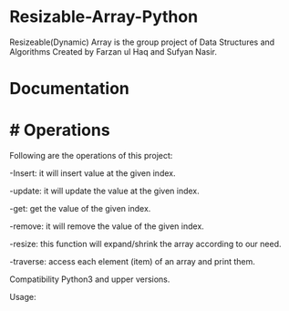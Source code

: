 # Resizable-Array-Python

Resizeable(Dynamic) Array is the group project of Data Structures and Algorithms
Created by Farzan ul Haq and Sufyan Nasir.

# Documentation

# # Operations
Following are the operations of this project:

-Insert: it will insert value at the given index.

-update: it will update the value at the given index.

-get: get the value of the given index.

-remove: it will remove the value of the given index.

-resize: this function will expand/shrink the array according to our need.

-traverse: access each element (item) of an array and print them.

Compatibility
Python3 and upper versions.

Usage:
